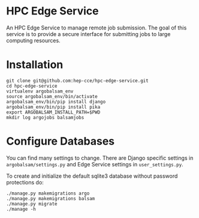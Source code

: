 # HPC Edge Service

An HPC Edge Service to manage remote job submission. The goal of this service is to provide a secure interface for submitting jobs to large computing resources.


# Installation
```
git clone git@github.com:hep-cce/hpc-edge-service.git
cd hpc-edge-service
virtualenv argobalsam_env
source argobalsam_env/bin/activate
argobalsam_env/bin/pip install django
argobalsam_env/bin/pip install pika
export ARGOBALSAM_INSTALL_PATH=$PWD
mkdir log argojobs balsamjobs
```

# Configure Databases
You can find many settings to change. There are Django specific settings in `argobalsam/settings.py` and Edge Service settings in `user_settings.py`.

To create and initialize the default sqlite3 database without password protections do:
```
./manage.py makemigrations argo
./manage.py makemigrations balsam
./manage.py migrate
./manage -h
```



